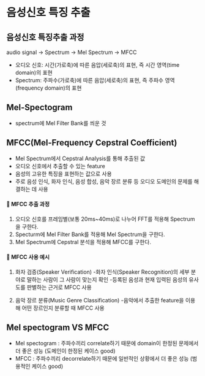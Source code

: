 # 음성신호 특징 추출

## 음성신호 특징추출 과정
audio signal -> Spectrum -> Mel Spectrum -> MFCC
* 오디오 신호: 시간(가로축)에 따른 음압(세로축)의 표현, 즉 시간 영역(time domain)의 표현
* Spectrum: 주파수(가로축)에 따른 음압(세로축)의 표현, 즉 주파수 영역(frequency domain)의 표현

## Mel-Spectogram
* spectrum에 Mel Filter Bank를 씌운 것


## MFCC(Mel-Frequency Cepstral Coefficient)
* Mel Spectrum에서 Cepstral Analysis를 통해 추출된 값
* 오디오 신호에서 추출할 수 있는 feature
* 음성의 고유한 특징을 표현하는 값으로 사용
* 주로 음성 인식, 화자 인식, 음성 합성, 음악 장르 분류 등 오디오 도메인의 문제를 해결하는 데 사용

#### :eyes: MFCC 추출 과정
1. 오디오 신호를 프레임별(보통 20ms~40ms)로 나누어 FFT를 적용해 Spectrum을 구한다.
2. Specturm에 Mel Filter Bank를 적용해 Mel Spectrum을 구한다.
3. Mel Spectrum에 Cepstral 분석을 적용해 MFCC를 구한다.

#### :eyes: MFCC 사용 예시
1) 화자 검증(Speaker Verification)
-화자 인식(Speaker Recognition)의 세부 분야로 말하는 사람이 그 사람이 맞는지 확인
-등록된 음성과 현재 입력된 음성의 유사도를 판별하는 근거로 MFCC 사용

2) 음악 장르 분류(Music Genre Classification)
-음악에서 추출한 feature을 이용해 어떤 장르인지 분류할 때 MFCC 사용

## Mel spectogram VS MFCC
* Mel spectogram : 주파수끼리 correlate하기 때문에 domain이 한정된 문제에서 더 좋은 성능 (도메인이 한정된 케이스 good)
* MFCC : 주파수끼리 decorrelate하기 때문에 일반적인 상황에서 더 좋은 성능 (범용적인 케이스 good)
